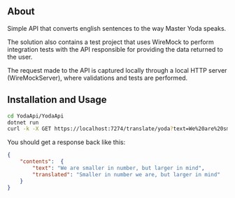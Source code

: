 ﻿## About

Simple API that converts english sentences to the way Master Yoda speaks.

The solution also contains a test project that uses WireMock to perform integration tests with the API responsible for providing the data returned to the user.

The request made to the API is captured locally through a local HTTP server (WireMockServer), where validations and tests are performed.

## Installation and Usage
```bash
cd YodaApi/YodaApi
dotnet run
curl -k -X GET https://localhost:7274/translate/yoda?text=We%20are%20smaller%20in%20number%2C%20but%20larger%20in%20mind
```
You should get a response back like this:

```json
{
	"contents":  { 
		"text": "We are smaller in number, but larger in mind",
		"translated": "Smaller in number we are, but larger in mind"
	}
}
```